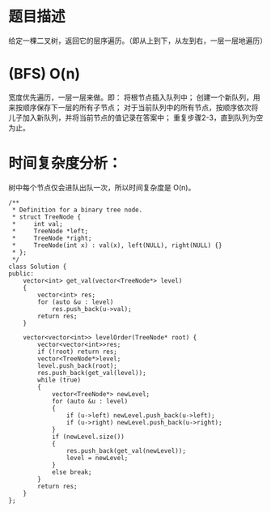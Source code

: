 

# 题目描述
给定一棵二叉树，返回它的层序遍历。（即从上到下，从左到右，一层一层地遍历）

# (BFS) O(n)
宽度优先遍历，一层一层来做。即：
将根节点插入队列中；
创建一个新队列，用来按顺序保存下一层的所有子节点；
对于当前队列中的所有节点，按顺序依次将儿子加入新队列，并将当前节点的值记录在答案中；
重复步骤2-3，直到队列为空为止。


# 时间复杂度分析：
树中每个节点仅会进队出队一次，所以时间复杂度是 O(n)。

```
/**
 * Definition for a binary tree node.
 * struct TreeNode {
 *     int val;
 *     TreeNode *left;
 *     TreeNode *right;
 *     TreeNode(int x) : val(x), left(NULL), right(NULL) {}
 * };
 */
class Solution {
public:
    vector<int> get_val(vector<TreeNode*> level)
    {
        vector<int> res;
        for (auto &u : level)
            res.push_back(u->val);
        return res;
    }

    vector<vector<int>> levelOrder(TreeNode* root) {
        vector<vector<int>>res;
        if (!root) return res;
        vector<TreeNode*>level;
        level.push_back(root);
        res.push_back(get_val(level));
        while (true)
        {
            vector<TreeNode*> newLevel;
            for (auto &u : level)
            {
                if (u->left) newLevel.push_back(u->left);
                if (u->right) newLevel.push_back(u->right);
            }
            if (newLevel.size())
            {
                res.push_back(get_val(newLevel));
                level = newLevel;
            }
            else break;
        }
        return res;
    }
};
```
